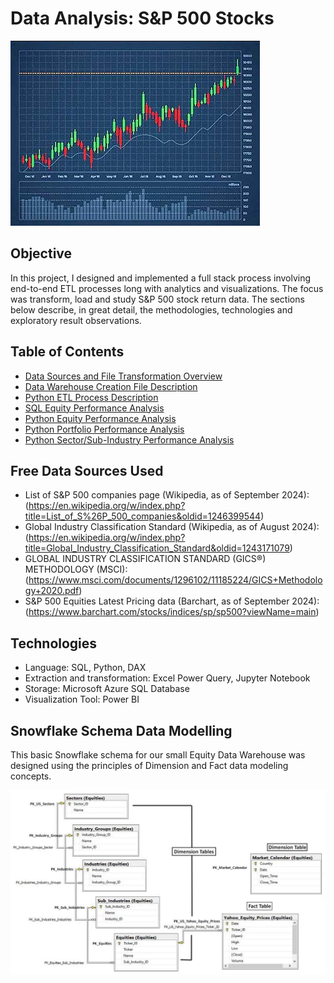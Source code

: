 # **Data Analysis: S&P 500 Stocks**

![Forbes Line Chart](https://github.com/danvuk567/SP500-Stock-Analysis/blob/main/images/stock_chart.jpg?raw=true)

## **Objective** ##

In this project, I designed and implemented a full stack process involving end-to-end ETL processes long with analytics and visualizations. 
The focus was transform, load and study S&P 500 stock return data. The sections below describe, in great detail, the methodologies, 
technologies and exploratory result observations.

## **Table of Contents** ##

- [Data Sources and File Transformation Overview](https://github.com/danvuk567/SP500-Stock-Analysis/blob/main/Data-Source-Files/readme.md)
- [Data Warehouse Creation File Description](https://github.com/danvuk567/SP500-Stock-Analysis/blob/main/Create-Datawarehouse-Objects/readme.md)
- [Python ETL Process Description](https://github.com/danvuk567/SP500-Stock-Analysis/blob/main/Python-ETL-Process/readme.md)
- [SQL Equity Performance Analysis](https://github.com/danvuk567/SP500-Stock-Analysis/tree/main/SQL-Equity-Performance-Analysis)
- [Python Equity Performance Analysis](https://github.com/danvuk567/SP500-Stock-Analysis/tree/main/Python-Equity-Performance-Analysis)
- [Python Portfolio Performance Analysis](https://github.com/danvuk567/SP500-Stock-Analysis/tree/main/Python-Portfolio-Performance-Analysis)
- [Python Sector/Sub-Industry Performance Analysis](https://github.com/danvuk567/SP500-Stock-Analysis/tree/main/Python-Sector-Sub_Industry-Performance-Analysis)

## **Free Data Sources Used** ##

- List of S&P 500 companies page (Wikipedia, as of September 2024): (https://en.wikipedia.org/w/index.php?title=List_of_S%26P_500_companies&oldid=1246399544)
- Global Industry Classification Standard (Wikipedia, as of August 2024): (https://en.wikipedia.org/w/index.php?title=Global_Industry_Classification_Standard&oldid=1243171079)
- GLOBAL INDUSTRY CLASSIFICATION STANDARD (GICS®) METHODOLOGY (MSCI): (https://www.msci.com/documents/1296102/11185224/GICS+Methodology+2020.pdf)
- S&P 500 Equities Latest Pricing data (Barchart, as of September 2024): (https://www.barchart.com/stocks/indices/sp/sp500?viewName=main)

## **Technologies** ##

- Language: SQL, Python, DAX
- Extraction and transformation: Excel Power Query, Jupyter Notebook
- Storage: Microsoft Azure SQL Database
- Visualization Tool: Power BI

## **Snowflake Schema Data Modelling** ##

This basic Snowflake schema for our small Equity Data Warehouse was designed using the principles of Dimension and Fact data modeling concepts.

![Equity_Snowflake_Schema_ERD.jpg](https://github.com/danvuk567/SP500-Stock-Analysis/blob/main/images/Equity_Snowflake_Schema_ERD.jpg?raw=true)



